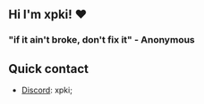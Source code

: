 ## Hi I'm xpki! ❤️

### "if it ain't broke, don't fix it" - Anonymous

## Quick contact
- [Discord](https://discord.com/users/405180450793979904): xpki;
